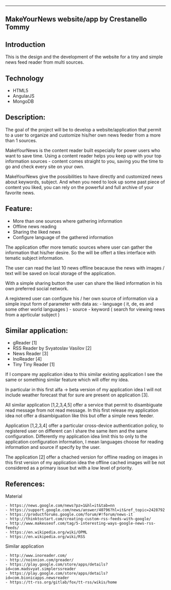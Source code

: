 ------------------------------------------------------------------------------------------------------------------
MakeYourNews website/app by Crestanello Tommy
------------------------------------------------------------------------------------------------------------------

Introduction
------------------------------------------------------------------------------------------------------------------

This is the design and the development of the website for a tiny and simple news feed reader from
multi sources.

Technology
------------------------------------------------------------------------------------------------------------------

- HTML5
- AngularJS
- MongoDB

Description:
------------------------------------------------------------------------------------------------------------------

The goal of the project will be to develop a website/application that permit to a user to organize and customize 
his/her own news feeder from a more than 1 sources. 

MakeYourNews is the content reader built especially for power users who want to save time. Using a content reader 
helps you keep up with your top information sources - content comes straight to you, saving you the 
time to go and check every site on your own.

MakeYourNews give the possibilities to have directly and customized news about keywords, subject. And when you 
need to look up some past piece of content you liked, you can rely on the powerful and full archive of your 
favorite news.

Feature:
------------------------------------------------------------------------------------------------------------------

- More than one sources where gathering information
- Offline news reading 
- Sharing the liked news
- Configure language of the gathered information

The application offer more tematic sources where user can gather the information that his/her desire. So the will 
be offert a tiles interface with tematic subject information.

The user can read the last 10 news offline beacause the news with images / text will be saved on local storage of
the application.

With a simple sharing button the user can share the liked information in his own preferred social network.

A registered user can configure his / her own source of information via a simple input form of parameter with data
as:
    - language ( it, de, es and some other world languages )
    - source
    - keyword ( search for viewing news from a aprticular subject )



Similar application:
------------------------------------------------------------------------------------------------------------------

- gReader [1]
- RSS Reader by Svyatoslav Vasilov [2]
- News Reader [3]
- InoReader [4]
- Tiny Tiny Reader [1]

If I compare my application idea to this similar existing application I see the same or something similar feature which
will offer my idea. 

In particular in this first alfa -> beta version of my application idea I will not include weather forecast that for 
sure are present on application [3].

All similar application [1,2,3,4,5] offer a service that permit to disambiguate read message from not read message. 
In this first release my application idea not offer a disambiguation like this but offer a simple news feeder.

Application [1,2,3,4] offer a particular cross-device authentication policy, to registered user on different can I share
the same item and the same configuration. Differently my application idea limit this to only to the application configuration
information, I mean languages choose for reading information and source if specify by the user.

The application [2] offer a chached version for offline reading on images in this first version of my application idea the
offline cached images will be not considered as a primary issue but with a low level of priority.


References:
------------------------------------------------------------------------------------------------------------------

Material

    - https://news.google.com/news?pz=1&hl=it&tab=nn
    - https://support.google.com/news/answer/40796?hl=it&ref_topic=2428792 
    - https://productforums.google.com/forum/#!forum/news-it
    - http://thinktostart.com/creating-custom-rss-feeds-with-google/
    - http://www.makeuseof.com/tag/5-interesting-ways-google-news-rss-feeds/
    - https://en.wikipedia.org/wiki/OPML
    - https://en.wikipedia.org/wiki/RSS
    
Similar application

    - http://www.inoreader.com/
    - http://noinnion.com/greader/
    - https://play.google.com/store/apps/details?id=com.madsvyat.simplerssreader
    - https://play.google.com/store/apps/details?id=com.bionicapps.newsreader
    - https://tt-rss.org/gitlab/fox/tt-rss/wikis/home
    
    







